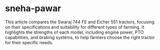 # sneha-pawar
This article compares the Swaraj 744 FE and Eicher 551 tractors, focusing on their specifications and suitability for different types of farming. It highlights the strengths of each model, including engine power, PTO capabilities, and braking systems, to help farmers choose the right tractor for their specific needs.
